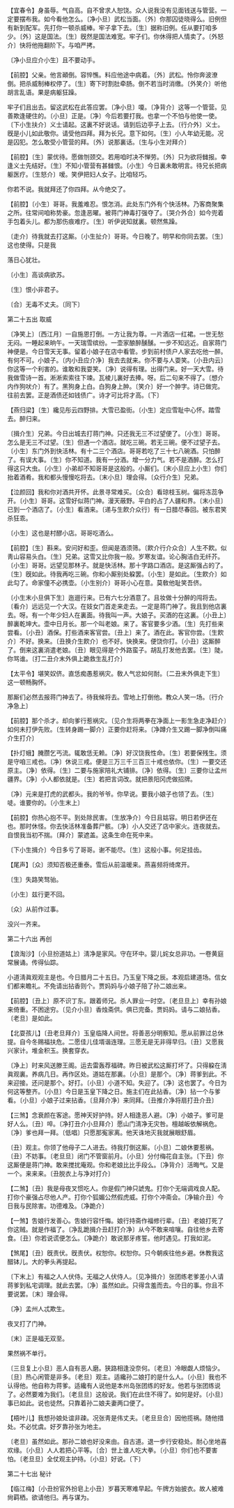 <!-- { "loadSidebar": true } -->
【宜春令】身虽辱。气自高。自不曾求人恕饶。众人说我没有见面钱送与管营。一定要摆布我。如今看他怎么。〔净小旦〕武松当面。〔外〕你那囚徒晓得么。旧例但有新到配军。先打你一顿杀威棒。牢子拿下去。〔生〕据称旧例。任从要打咱多少。〔外〕这是国法。〔生〕旣然是国法难宽。牢子们。你休得把人情卖了。〔外怒介〕快将他拖翻阶下。与咱严拷。

〔净小旦应介小生〕且不要动手。 

【前腔】父亲。他言顚倒。容悴憔。料应他途中病着。〔外〕武松。怜你奔波潦倒。把杀威制棒权停了。〔生〕寄下时割肚牵肠。倒不若当时消缴。〔外笑介〕听他胡言乱语。果是病躯狂躁。

牢子们且出去。留这武松在此答应罢。〔净小旦〕嗄。〔净背介〕这等一个管营。见善欺逢硬住的。〔小旦〕正是。〔净〕今后若要打我。也拿一个不怕与他使一使。〔下小生扶介〕义士请起。这裏不好说话。请到后边亭子上去。〔行介外〕义士。旣是小儿如此敬你。请受他四拜。拜为长兄。意下如何。〔生〕小人年幼无能。况是囚犯。怎么敢受小管营的拜。〔外〕说那裏话。〔生与小生对拜介〕 

【前腔】〔生〕蒙优待。愿做刎颈交。若用咱时决不惮劳。〔外〕只为欲将雠报。幸逢义士先结好。〔生〕不知小管营有甚雠恨。〔小生〕今日裏未敢明言。待兄长把病躯医疗。〔生怒介〕嗳。笑伊把妇人女子。比咱轻巧。

你若不说。我就拜还了你四拜。从今绝交了。 

【前腔】〔小生〕哥哥。我羞难忍。恨怎消。此处东门外有个快活林。乃客商聚集之所。往常间咱称势豪。忽逢恶曜。被蒋门神毒打强夺了。〔哭介外合〕如今兜着手包着头儿。都为那伤痕难疗。〔生〕听伊说知就裏。顿然焦躁。

〔走介〕待我就去打这厮。〔小生扯介〕哥哥。今日晚了。明早和你同去罢。〔生〕这也使得。只是我 

落日心犹壮。



〔小生〕高谈病欲苏。

〔生〕恨小非君子。



〔合〕无毒不丈夫。〔同下〕 

第二十五出
取威

〔净笑上〕〔西江月〕一自施恩打倒。一方让我为尊。一片酒店一红裙。一世无愁无闷。一睡起来晌午。一天瑞雪缤纷。一壶家酿醉醺醺。一步不知远近。自家蒋门神便是。今日雪天无事。留着小娘子在店中看管。步到前村债户人家去吃他一醉。有何不可。小娘子。〔内小丑应介净〕我去去就来。你不要与人耍笑。〔小丑内云〕你这等一个利害的。谁敢和我耍笑。〔净〕说得有理。出得门来。好一天大雪。待我做雪诗一首。淅淅索索往下竦。瓦棱儿裏好去捧。呀。后二句来不得了。〔想介内作狗吠介〕有了。黑狗身上白。白狗身上肿。〔笑介〕好一个肿字。诗已做完。往前去罢。正是酒债还如钱债广。诗才可比将才高。〔下〕 

【燕归梁】〔生〕纔见彤云四野排。大雪已盈街。〔小生〕定应雪耻中心怀。踏雪去。醉归来。

〔揖介生〕兄弟。今日出城去打蒋门神。只还我无三不过望便了。〔小生〕哥哥。怎么是无三不过望。〔生〕但遇一个酒店。就吃三碗。若无三碗。便不过望子去。〔小生〕东门外到快活林。有十二三个酒店。哥哥若吃了三十七八碗酒。只怕醉了。有误大事。〔生〕你不知道。我有一分酒。增一分力气。若不是酒醉。怎么打得这只大虫。〔小生〕小弟却不知哥哥是这般的。小厮们。〔末小旦应上小生〕你们抬着酒肴。我和都头慢慢吃将去。〔末小旦〕理会得。〔众行介生〕兄弟。 

【泣颜回】我和你对酒共开怀。此景寻常难买。〔众合〕看琼枝玉树。偏将冻蕊争开。〔小生〕哥哥。这雪好似蒋门神。漫天蔽野。平白的占了人疆和界。〔末小旦〕已到一个酒店了。〔小生〕看酒来。〔递与生飮介众行〕有一日腊尽春回。被东君笑杀狂乖。

〔小生〕这也是村醪小店。哥哥吃酒么。 

【前腔】〔生〕斟来。安问好和歪。但闻是酒须筛。〔飮介行介众合〕人生不飮。似靑山容易头白。〔生〕兄弟。这雪又比你我一般。岁寒友谊。论心胸洁白无纤芥。〔小生〕哥哥。远望见那林子。就是快活林。那十字路口酒店。是这厮强占的了。〔生〕旣如此。待我再吃三碗。你和小厮别处躱罢。〔小生〕是如此。〔生飮介〕如此勾了。命家僮不必携壶。〔小生别介〕哥哥小心在意。莫敎他耻笑吾侪。

〔小生末小旦俱下生〕迤逦行来。已有六七分酒意了。且妆做十分醉的闯将去。〔看介〕远远见一个大汉。在妓女门首走来走去。一定是蒋门神了。我且到他店裏去。呀。有一个年少妇人在裏面。待我叫一声。大娘子。买酒的在这裏。〔小丑上〕醉裏乾坤大。壶中日月长。那一个叫老娘。来了。客官要多少酒。〔生〕先打些来尝看。〔小丑〕酒保。打些酒来客官尝。〔丑上〕来了。酒在此。客官你尝。〔生飮介〕不好。换来。〔丑换介生飮介〕也不好。快换来。便饶你打。〔小丑〕这厮醉了。倒来这裏消遣老娘。〔丑〕眼见得是个外路蛮子。胡乱打发他去罢。〔生〕陡。你骂谁。〔打二丑介末外俱上跪救生乱打介〕 

【太平令】堪笑奴侪。直恁痴愚惹祸灾。敎人气忿如何耐。〔二丑末外俱走下生〕这一顿畅胸怀。

那厮们必然去报蒋门神去了。待我候将去。雪地上打倒他。教众人笑一场。〔行介净急上〕 

【前腔】那个杀才。却向爹行惹祸灾。〔见介生将两拳在净面上一影生急走净赶介〕如何未打伊先败。〔生转身踢一脚介〕正要你赶将来。〔净蹲介生又踢一脚净倒叫痛介生打介〕 

【扑灯蛾】腌臜乞丐流。辄敢恁无赖。〔净〕好汉饶我性命。〔生〕若要保残生。须是守咱三戒也。〔净〕休说三戒。便是三万三千三百三十戒也依你。〔生〕一要交还原主。〔净〕依得。〔生〕二要与施家陪礼大铺排。〔净〕依得。〔生〕三要你让孟州疆界。〔净〕小人都依就是。〔生〕若把言词改。就把景阳冈虎做招牌。

〔净〕元来是打虎的武都头。我的爷爷。你早说。要我小娘子也领了去。〔生〕唗。谁要你的。〔小生末上〕 

【前腔】你热心抱不平。到处除民害。〔生放净介〕今日且姑容。明日若伊还在也。那时休怪。你去快活林准备葬尸骸。〔净〕小人交还了店中家火。连夜就去。自恨我当初不揣。〔拜介〕蒙遮盖。这条生命在死中来。

〔下小生揖介〕今日多亏了哥哥。谢不能尽。〔生〕这般小事。何足挂齿。 

【尾声】〔众〕须知否极还重泰。雪后从前温暖来。燕喜频将绮席开。

〔生〕失路笑驽骀。



〔小生〕兹行更不回。

〔众〕从前作过事。



没兴一齐来。 

第二十六出
再创

【浪淘沙】〔小旦扮道姑上〕淸净是家风。守在环中。婴儿姹女总非功。一卷黄庭常展诵。传得仙踪。

小道淸眞观观主是也。今日腊月二十五日。乃玉皇下降之辰。本观启建道场。信女们都来瞻礼。不免请出拈香则个。贾妈妈与小娘子陪了孙二娘出来。 

【前腔】〔丑上〕原不识丁东。跟着师兄。杀人罪业一时空。〔老旦旦上〕幸有孙娘来倚重。不困途穷。〔见介小旦〕香烛斋供。俱已完备。贾妈妈。请与二娘拈香。〔老旦〕是如此。 

【北耍孩儿】〔丑老旦拜介〕玉皇临降人间世。将善恶分明察知。愿从前罪过总休提。自今冬赐福扶危。二愿佳儿佳壻谐连理。三愿无是无非得早归。〔丑〕又愿我兴家计。堆金积玉。换套穿衣。

〔净上〕时来风送滕王阁。运去雷轰荐福碑。昨日被武松这厮打坏了。只得躱在淸眞观裏。养病几日。再作区处。道姑在那裏。〔小旦〕是那个。〔净〕蒋爹到此。不来迎接。还问是那个。好打。〔小旦〕小道不知。失迎了。〔净〕这也罢了。今日为何这等整齐。〔小旦〕今日是玉皇下降之日。施主们在此拈香。〔净〕拈一个与爹看。〔小旦〕小娘子过来拈香。〔旦拜介净〕来同拜。〔丑推介净将扇打丑介丑〕 

【三煞】念衰颜在客途。愿神天好护持。好人相逢恶人避。〔净〕小娘子。爹可是好人么。〔丑〕啐。〔净打丑介小旦拜介〕愿山门淸净无灾咎。檀越皈依解祸危。〔净〕爹也拜一拜。〔低唱〕只愿那寃家离。他天诛地灭我就展眼舒眉。

〔丑〕观主。你领了他母子二人进去。待我打倒这厮。〔小旦〕二娘休要惹祸。〔丑〕不妨事。〔老旦旦〕闭门不管窗前月。〔小旦〕分付梅花自主张。〔下丑〕你这厮便是蒋门神。敢来搅扰庵观。你和老娘比比手段么。〔净背介〕活晦气。又是一个。来来来。〔丑脱衣上与净对打介〕 

【二煞】〔丑〕我是母夜叉惯吃人。你是假门神只諕鬼。打你个无端调戏良人配。打你个豪强占尽他人产。打你个狐媚公然假虎威。打你个冲斋会。〔净输介丑〕今日我与民除害。功德难及。〔净跪介〕 

【一煞】吿娘行发善心。吿娘行容忏悔。娘行持斋作福修行辈。〔丑〕老娘打死了你这贼。就是作福了。〔净乱跪揖介丑赶打介净〕从今不敢来喧嚷。自往他乡去寄食。〔丑〕你若说谎便怎么。〔净跪介〕敢说那牙疼誓。他时遇见。打我如泥。

【煞尾】〔丑〕旣责伏。旣责伏。权恕你。权恕你。只今朝疾往他乡避。休教我这醋钵儿。大的拳头再提起。

〔下末上〕有福之人人伏侍。无福之人伏侍人。〔见净揖介〕张团练老爹差小人请蒋爹到私宅调理。就此去罢。〔净〕虽然如此。只得含羞而去。今日的事。你且不要说罢。〔末〕理会得。 

〔净〕孟州人忒欺生。



夜叉打了门神。

〔末〕正是福无双至。



果然祸不单行。

〔三旦复上小旦〕恶人自有恶人磨。狭路相逢没奈何。〔老旦〕冷眼觑人烦恼少。〔旦〕热心闲管是非多。〔老旦〕观主。适纔孙二娘打的是什么人。〔小旦〕我也不认得他。他自称为蒋爹。适纔有人说他是本州岛张团练的好友。他若与张团练说了。必然要难为我们。〔老旦旦〕这般说。我们在此住不得了。如何是好。〔小旦〕事已如此。说也徒然。只靠着孙二娘夫妻两口便了。 

【梧叶儿】我想孙娘处谊非疎。况张靑是伟丈夫。〔老旦旦合〕因他揽祸。随他措处。不必忧虞。好歹靠孙张为地主。

〔老旦〕虽然如此。那孙二娘也好没来由。自古道。退一步行安稳处。耐心坐地喜欢缘。〔小旦〕人人若把心平等。〔合〕世上谁人吃大拳。〔小旦〕你们也不要害怕。〔老旦旦〕全仗观主护持。〔小旦〕好说。〔下〕 

第二十七出
秘计

【临江梅】〔小丑扮官外扮皂上小丑〕岁暮天寒难早起。午牌方始披衣。故人被难尙羁栖。欲请他归。再与谋为。

